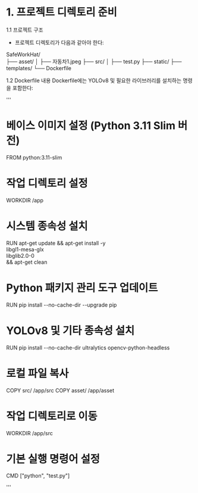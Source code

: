 # 1. 프로젝트 디렉토리 준비
1.1 프로젝트 구조
- 프로젝트 디렉토리가 다음과 같아야 한다:

SafeWorkHat/   
├── asset/
│   ├── 자동차1.jpeg
├── src/
│   ├── test.py
├── static/
├── templates/
└── Dockerfile

1.2 Dockerfile 내용
Dockerfile에는 YOLOv8 및 필요한 라이브러리를 설치하는 명령을 포함한다:

'''
# 베이스 이미지 설정 (Python 3.11 Slim 버전)
FROM python:3.11-slim

# 작업 디렉토리 설정
WORKDIR /app

# 시스템 종속성 설치
RUN apt-get update && apt-get install -y \
    libgl1-mesa-glx \
    libglib2.0-0 \
    && apt-get clean

# Python 패키지 관리 도구 업데이트
RUN pip install --no-cache-dir --upgrade pip

# YOLOv8 및 기타 종속성 설치
RUN pip install --no-cache-dir ultralytics opencv-python-headless

# 로컬 파일 복사
COPY src/ /app/src
COPY asset/ /app/asset

# 작업 디렉토리로 이동
WORKDIR /app/src

# 기본 실행 명령어 설정
CMD ["python", "test.py"]

'''